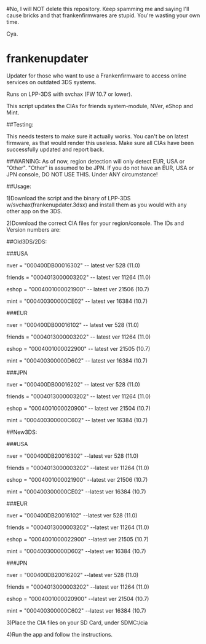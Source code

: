 #No, I will NOT delete this repository. Keep spamming me and saying I'll cause bricks and that frankenfirmwares are stupid. You're wasting your own time.

Cya.



# frankenupdater
Updater for those who want to use a Frankenfirmware to access online services on outdated 3DS systems.

Runs on LPP-3DS with svchax (FW 10.7 or lower).

This script updates the CIAs for friends system-module, NVer, eShop and Mint.

##Testing:

This needs testers to make sure it actually works. You can't be on latest firmware, as that would render this useless. Make sure all CIAs have been successfully updated and report back. 

##WARNING:
As of now, region detection will only detect EUR, USA or "Other". "Other" is assumed to be JPN.
If you do not have an EUR, USA or JPN console, DO NOT USE THIS. Under ANY circumstance!

##Usage:

1)Download the script and the binary of LPP-3DS w/svchax(frankenupdater.3dsx) and install them as you would with any other app on the 3DS.

2)Download the correct CIA files for your region/console. The IDs and Version numbers are:

##Old3DS/2DS:

###USA

nver = "000400DB00016302" -- latest ver 528 (11.0)

friends = "0004013000003202" -- latest ver 11264 (11.0)

eshop = "0004001000021900" -- latest ver 21506 (10.7)

mint = "000400300000CE02" -- latest ver 16384 (10.7)


###EUR

nver = "000400DB00016102" -- latest ver 528 (11.0)

friends = "0004013000003202" -- latest ver 11264 (11.0)

eshop = "0004001000022900" -- latest ver 21505 (10.7)

mint = "000400300000D602" -- latest ver 16384 (10.7)


###JPN

nver = "000400DB00016202" -- latest ver 528 (11.0)

friends = "0004013000003202" -- latest ver 11264 (11.0)

eshop = "0004001000020900" -- latest ver 21504 (10.7)

mint = "000400300000C602" -- latest ver 16384 (10.7)


##New3DS:

###USA

nver = "000400DB20016302" --latest ver 528 (11.0)

friends = "0004013000003202" --latest ver 11264 (11.0)

eshop = "0004001000021900" --latest ver 21506 (10.7)

mint = "000400300000CE02" --latest ver 16384 (10.7)

###EUR

nver = "000400DB20016102" --latest ver 528 (11.0)

friends = "0004013000003202" --latest ver 11264 (11.0)

eshop = "0004001000022900" --latest ver 21505 (10.7)

mint = "000400300000D602" --latest ver 16384 (10.7)


###JPN

nver = "000400DB20016202" --latest ver 528 (11.0)

friends = "0004013000003202" --latest ver 11264 (11.0)

eshop = "0004001000020900" --latest ver 21504 (10.7)

mint = "000400300000C602" --latest ver 16384 (10.7)

3)Place the CIA files on your SD Card, under SDMC:/cia

4)Run the app and follow the instructions.

